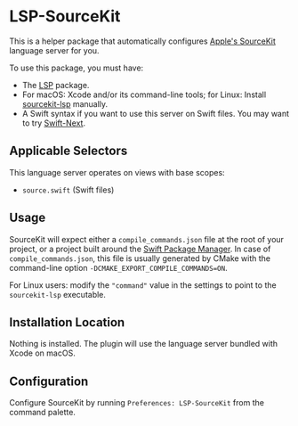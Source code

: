 # LSP-SourceKit

This is a helper package that automatically configures [Apple's SourceKit](https://github.com/apple/sourcekit-lsp) language server for you.

To use this package, you must have:

- The [LSP](https://packagecontrol.io/packages/LSP) package.
- For macOS: Xcode and/or its command-line tools; for Linux: Install [sourcekit-lsp](https://github.com/apple/sourcekit-lsp) manually.
- A Swift syntax if you want to use this server on Swift files. You may want to try [Swift-Next](https://github.com/Swift-Next/Swift-Next).

## Applicable Selectors

This language server operates on views with base scopes:

- `source.swift` (Swift files)

## Usage

SourceKit will expect either a `compile_commands.json` file at the root of your project, or a project built around the [Swift Package Manager](https://swift.org/getting-started/#using-the-package-manager).
In case of `compile_commands.json`, this file is usually generated by CMake with the command-line option `-DCMAKE_EXPORT_COMPILE_COMMANDS=ON`.

For Linux users: modify the `"command"` value in the settings to point to the `sourcekit-lsp` executable.

## Installation Location

Nothing is installed. The plugin will use the language server bundled with Xcode on macOS.

## Configuration

Configure SourceKit by running `Preferences: LSP-SourceKit` from the command palette.
